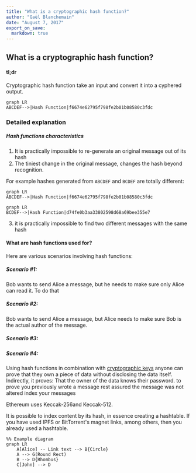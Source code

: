 ```yaml
---
title: "What is a cryptographic hash function?"
author: "Gaël Blanchemain"
date: "August 7, 2017"
export_on_save:
  markdown: true
---
```

##  What is a cryptographic hash function?

####  tl;dr
Cryptographic hash function take an input and convert it into a cyphered output.

```mermaid
graph LR
ABCDEF-->|Hash Function|f6674e62795f798fe2b01b08580c3fdc
```

###  Detailed explanation

#####  Hash functions characteristics
 
1. It is practically impossible to re-generate an original message out of its hash
2. The tiniest change in the original message, changes the hash beyond recognition.

For example hashes generated from ```ABCDEF``` and ```BCDEF``` are totally different:
```mermaid
graph LR
ABCDEF-->|Hash Function|f6674e62795f798fe2b01b08580c3fdc
```
```mermaid
graph LR
BCDEF-->|Hash Function|d74fe0b3aa33802598d68a69bee355e7
```
3. it is practically impossible to find two different messages with the same hash

####  What are hash functions used for?
Here are various scenarios involving hash functions:

##### Scenario #1:
Bob wants to send Alice a message, but he needs to make sure only Alice can read it.
To do that

##### Scenario #2:
Bob wants to send Alice a message, but Alice needs to make sure Bob is the actual author of the message.

##### Scenario #3:


##### Scenario #4:

Using hash functions in combination with [cryptographic keys](/docs/Ethereum-glossary-for-newbies/public-private-key.md) anyone can prove that they own a piece of data without disclosing the data itself.
Indirectly, it proves:
That the owner of the data knows their password.
to prove you previously wrote a message
rest assured the message was not altered
index your messages


Ethereum uses Keccak-256and  Keccak-512.

It is possible to index content by its hash, in essence creating a hashtable. If you have used IPFS or BitTorrent's magnet links, among others, then you already used a hashtable.
```mermaid
%% Example diagram
graph LR
    A[Alice] -- Link text --> B{Circle}
    A --> G(Round Rect)
    B --> D{Rhombus}
    C[John] --> D
```